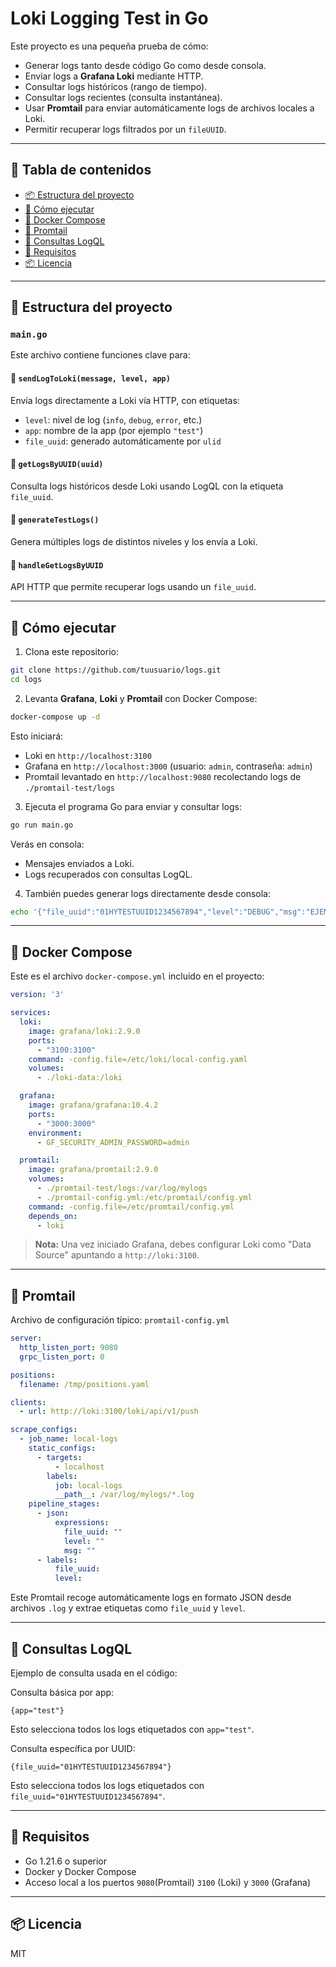 # Loki Logging Test in Go

Este proyecto es una pequeña prueba de cómo:

- Generar logs tanto desde código Go como desde consola.
- Enviar logs a **Grafana Loki** mediante HTTP.
- Consultar logs históricos (rango de tiempo).
- Consultar logs recientes (consulta instantánea).
- Usar **Promtail** para enviar automáticamente logs de archivos locales a Loki.
- Permitir recuperar logs filtrados por un `fileUUID`.


---

## 📑 Tabla de contenidos

- [📦 Estructura del proyecto](#-estructura-del-proyecto)
- [🚀 Cómo ejecutar](#-cómo-ejecutar)
- [🐳 Docker Compose](#-docker-compose)
- [📂 Promtail](#-promtail)
- [🧪 Consultas LogQL](#-consultas-logql)
- [📘 Requisitos](#-requisitos)
- [📦 Licencia](#-licencia)

---

## 🧱 Estructura del proyecto

### `main.go`

Este archivo contiene funciones clave para:

#### 🔸 `sendLogToLoki(message, level, app)`

Envía logs directamente a Loki vía HTTP, con etiquetas:
- `level`: nivel de log (`info`, `debug`, `error`, etc.)
- `app`: nombre de la app (por ejemplo `"test"`)
- `file_uuid`: generado automáticamente por `ulid`

#### 🔸 `getLogsByUUID(uuid)`

Consulta logs históricos desde Loki usando LogQL con la etiqueta `file_uuid`.

#### 🔸 `generateTestLogs()`

Genera múltiples logs de distintos niveles y los envía a Loki.

#### 🔸 `handleGetLogsByUUID`

API HTTP que permite recuperar logs usando un `file_uuid`.

---

## 🚀 Cómo ejecutar

1. Clona este repositorio:

```bash
git clone https://github.com/tuusuario/logs.git
cd logs
```

2. Levanta **Grafana**, **Loki** y **Promtail** con Docker Compose:

```bash
docker-compose up -d
```

Esto iniciará:

- Loki en `http://localhost:3100`
- Grafana en `http://localhost:3000` (usuario: `admin`, contraseña: `admin`)
- Promtail levantado en `http://localhost:9080` recolectando logs de `./promtail-test/logs`

3. Ejecuta el programa Go para enviar y consultar logs:

```bash
go run main.go
```

Verás en consola:
- Mensajes enviados a Loki.
- Logs recuperados con consultas LogQL.

4. También puedes generar logs directamente desde consola:

```bash
echo '{"file_uuid":"01HYTESTUUID1234567894","level":"DEBUG","msg":"EJEMPLO DE LOG1"}' >> promtail-test/logs/testfile.log
```
---

## 🐳 Docker Compose

Este es el archivo `docker-compose.yml` incluido en el proyecto:

```yaml
version: '3'

services:
  loki:
    image: grafana/loki:2.9.0
    ports:
      - "3100:3100"
    command: -config.file=/etc/loki/local-config.yaml
    volumes:
      - ./loki-data:/loki

  grafana:
    image: grafana/grafana:10.4.2
    ports:
      - "3000:3000"
    environment:
      - GF_SECURITY_ADMIN_PASSWORD=admin

  promtail:
    image: grafana/promtail:2.9.0
    volumes:
      - ./promtail-test/logs:/var/log/mylogs
      - ./promtail-config.yml:/etc/promtail/config.yml
    command: -config.file=/etc/promtail/config.yml
    depends_on:
      - loki
```

> **Nota:** Una vez iniciado Grafana, debes configurar Loki como "Data Source" apuntando a `http://loki:3100`.

---

## 📂 Promtail

Archivo de configuración típico: `promtail-config.yml`

```yaml
server:
  http_listen_port: 9080
  grpc_listen_port: 0

positions:
  filename: /tmp/positions.yaml

clients:
  - url: http://loki:3100/loki/api/v1/push

scrape_configs:
  - job_name: local-logs
    static_configs:
      - targets:
          - localhost
        labels:
          job: local-logs
          __path__: /var/log/mylogs/*.log
    pipeline_stages:
      - json:
          expressions:
            file_uuid: ""
            level: ""
            msg: ""
      - labels:
          file_uuid:
          level:
```

Este Promtail recoge automáticamente logs en formato JSON desde archivos `.log` y extrae etiquetas como `file_uuid` y `level`.

---

## 🧪 Consultas LogQL

Ejemplo de consulta usada en el código:

Consulta básica por app:
```logql
{app="test"}
```

Esto selecciona todos los logs etiquetados con `app="test"`.

Consulta específica por UUID:

```logql
{file_uuid="01HYTESTUUID1234567894"}
```
Esto selecciona todos los logs etiquetados con `file_uuid="01HYTESTUUID1234567894"`.

---

## 📘 Requisitos

- Go 1.21.6 o superior
- Docker y Docker Compose
- Acceso local a los puertos `9080`(Promtail) `3100` (Loki) y `3000` (Grafana) 

---

## 📦 Licencia

MIT
